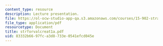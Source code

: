 ```yaml
---
content_type: resource
description: Lecture presentation.
file: https://ol-ocw-studio-app-qa.s3.amazonaws.com/courses/15-902-strategic-management-i-fall-2006/83332b6697fca3d8733e0541efcd045e_strforvalcreat1a.pdf
file_type: application/pdf
resourcetype: Document
title: strforvalcreat1a.pdf
uid: 83332b66-97fc-a3d8-733e-0541efcd045e
---
```

